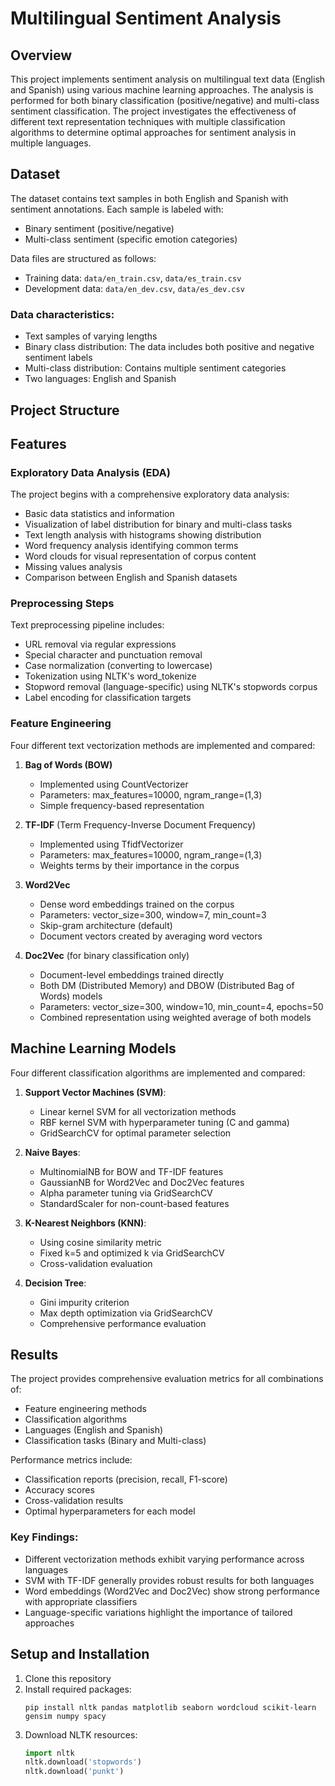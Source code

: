 # Multilingual Sentiment Analysis

## Overview
This project implements sentiment analysis on multilingual text data (English and Spanish) using various machine learning approaches. The analysis is performed for both binary classification (positive/negative) and multi-class sentiment classification. The project investigates the effectiveness of different text representation techniques with multiple classification algorithms to determine optimal approaches for sentiment analysis in multiple languages.

## Dataset
The dataset contains text samples in both English and Spanish with sentiment annotations. Each sample is labeled with:
- Binary sentiment (positive/negative)
- Multi-class sentiment (specific emotion categories)

Data files are structured as follows:
- Training data: `data/en_train.csv`, `data/es_train.csv`
- Development data: `data/en_dev.csv`, `data/es_dev.csv`

### Data characteristics:
- Text samples of varying lengths
- Binary class distribution: The data includes both positive and negative sentiment labels
- Multi-class distribution: Contains multiple sentiment categories
- Two languages: English and Spanish

## Project Structure



## Features

### Exploratory Data Analysis (EDA)
The project begins with a comprehensive exploratory data analysis:
- Basic data statistics and information
- Visualization of label distribution for binary and multi-class tasks
- Text length analysis with histograms showing distribution
- Word frequency analysis identifying common terms
- Word clouds for visual representation of corpus content
- Missing values analysis
- Comparison between English and Spanish datasets

### Preprocessing Steps
Text preprocessing pipeline includes:
- URL removal via regular expressions
- Special character and punctuation removal
- Case normalization (converting to lowercase)
- Tokenization using NLTK's word_tokenize
- Stopword removal (language-specific) using NLTK's stopwords corpus
- Label encoding for classification targets

### Feature Engineering
Four different text vectorization methods are implemented and compared:

1. **Bag of Words (BOW)** 
   - Implemented using CountVectorizer
   - Parameters: max_features=10000, ngram_range=(1,3)
   - Simple frequency-based representation

2. **TF-IDF** (Term Frequency-Inverse Document Frequency)
   - Implemented using TfidfVectorizer
   - Parameters: max_features=10000, ngram_range=(1,3)
   - Weights terms by their importance in the corpus

3. **Word2Vec**
   - Dense word embeddings trained on the corpus
   - Parameters: vector_size=300, window=7, min_count=3
   - Skip-gram architecture (default)
   - Document vectors created by averaging word vectors

4. **Doc2Vec** (for binary classification only)
   - Document-level embeddings trained directly
   - Both DM (Distributed Memory) and DBOW (Distributed Bag of Words) models
   - Parameters: vector_size=300, window=10, min_count=4, epochs=50
   - Combined representation using weighted average of both models

## Machine Learning Models
Four different classification algorithms are implemented and compared:

1. **Support Vector Machines (SVM)**:
   - Linear kernel SVM for all vectorization methods
   - RBF kernel SVM with hyperparameter tuning (C and gamma)
   - GridSearchCV for optimal parameter selection

2. **Naive Bayes**:
   - MultinomialNB for BOW and TF-IDF features
   - GaussianNB for Word2Vec and Doc2Vec features
   - Alpha parameter tuning via GridSearchCV
   - StandardScaler for non-count-based features

3. **K-Nearest Neighbors (KNN)**:
   - Using cosine similarity metric
   - Fixed k=5 and optimized k via GridSearchCV
   - Cross-validation evaluation

4. **Decision Tree**:
   - Gini impurity criterion
   - Max depth optimization via GridSearchCV
   - Comprehensive performance evaluation

## Results
The project provides comprehensive evaluation metrics for all combinations of:
- Feature engineering methods
- Classification algorithms
- Languages (English and Spanish)
- Classification tasks (Binary and Multi-class)

Performance metrics include:
- Classification reports (precision, recall, F1-score)
- Accuracy scores
- Cross-validation results
- Optimal hyperparameters for each model

### Key Findings:
- Different vectorization methods exhibit varying performance across languages
- SVM with TF-IDF generally provides robust results for both languages
- Word embeddings (Word2Vec and Doc2Vec) show strong performance with appropriate classifiers
- Language-specific variations highlight the importance of tailored approaches

## Setup and Installation
1. Clone this repository
2. Install required packages:
   ```
   pip install nltk pandas matplotlib seaborn wordcloud scikit-learn gensim numpy spacy
   ```
3. Download NLTK resources:
   ```python
   import nltk
   nltk.download('stopwords')
   nltk.download('punkt')
   ```
